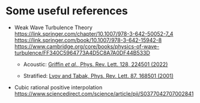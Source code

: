 # Some useful references

- Weak Wave Turbulence Theory
https://link.springer.com/chapter/10.1007/978-3-642-50052-7_4
https://link.springer.com/book/10.1007/978-3-642-15942-8
https://www.cambridge.org/core/books/physics-of-wave-turbulence/FF340C5964773A4D5C8A7A0DF44B533D

    * Acoustic:
    [Griffin *et al.*, Phys. Rev. Lett. 128, 224501 (2022)](https://journals.aps.org/prl/abstract/10.1103/PhysRevLett.128.224501)

    * Stratified: 
    [Lvov and Tabak, Phys. Rev. Lett. 87, 168501 (2001)](https://journals.aps.org/prl/abstract/10.1103/PhysRevLett.87.168501)


- Cubic rational positive interpolation
https://www.sciencedirect.com/science/article/pii/S0377042707002841


